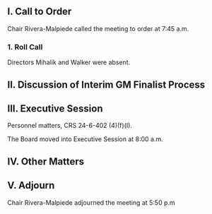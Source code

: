 ## I. Call to Order

Chair Rivera-Malpiede called the meeting to order at 7:45 a.m.

### 1. Roll Call

Directors Mihalik and Walker were absent.

## II. Discussion of Interim GM Finalist Process

## III. Executive Session

Personnel matters, CRS 24-6-402 (4)(f)(I).

The Board moved into Executive Session at 8:00 a.m.

## IV. Other Matters

## V. Adjourn

Chair Rivera-Malpiede adjourned the meeting at 5:50 p.m